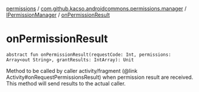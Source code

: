 [permissions](../../index.md) / [com.github.kacso.androidcommons.permissions.manager](../index.md) / [IPermissionManager](index.md) / [onPermissionResult](.)

# onPermissionResult

`abstract fun onPermissionResult(requestCode: Int, permissions: Array<out String>, grantResults: IntArray): Unit`

Method to be called by caller activity/fragment (@link Activity#onRequestPermissionsResult)
when permission result are received.
This method will send results to the actual caller.

